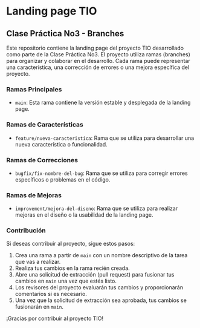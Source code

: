 # Landing page TIO

## Clase Práctica No3 - Branches

Este repositorio contiene la landing page del proyecto TIO desarrollado como parte de la Clase Práctica No3. El proyecto utiliza ramas (branches) para organizar y colaborar en el desarrollo. Cada rama puede representar una característica, una corrección de errores o una mejora específica del proyecto.

### Ramas Principales

- `main`: Esta rama contiene la versión estable y desplegada de la landing page.

### Ramas de Características

- `feature/nueva-caracteristica`: Rama que se utiliza para desarrollar una nueva característica o funcionalidad.

### Ramas de Correcciones

- `bugfix/fix-nombre-del-bug`: Rama que se utiliza para corregir errores específicos o problemas en el código.

### Ramas de Mejoras

- `improvement/mejora-del-diseno`: Rama que se utiliza para realizar mejoras en el diseño o la usabilidad de la landing page.

### Contribución

Si deseas contribuir al proyecto, sigue estos pasos:

1. Crea una rama a partir de `main` con un nombre descriptivo de la tarea que vas a realizar.
2. Realiza tus cambios en la rama recién creada.
3. Abre una solicitud de extracción (pull request) para fusionar tus cambios en `main` una vez que estés listo.
4. Los revisores del proyecto evaluarán tus cambios y proporcionarán comentarios si es necesario.
5. Una vez que la solicitud de extracción sea aprobada, tus cambios se fusionarán en `main`.

¡Gracias por contribuir al proyecto TIO!
